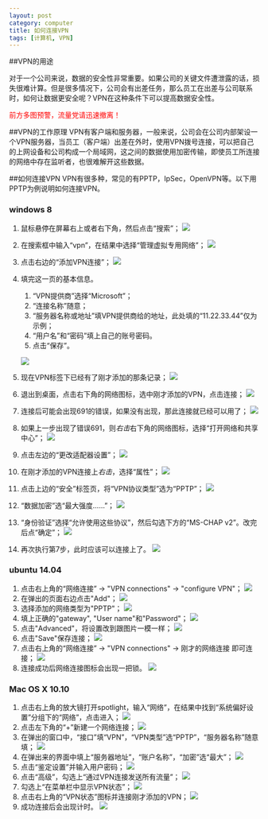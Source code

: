 ```yaml
---
layout: post
category: computer
title: 如何连接VPN
tags: [计算机, VPN]
---
```

##VPN的用途

对于一个公司来说，数据的安全性非常重要。如果公司的关键文件遭泄露的话，损失很难计算。但是很多情况下，公司会有出差任务，那么员工在出差与公司联系时，如何让数据更安全呢？VPN在这种条件下可以提高数据安全性。

<font color="red">前方多图预警，流量党请迅速撤离！</font>

<!--more-->  

##VPN的工作原理
VPN有客户端和服务器，一般来说，公司会在公司内部架设一个VPN服务器，当员工（客户端）出差在外时，使用VPN拨号连接，可以把自己的上网设备和公司构成一个局域网，这之间的数据使用加密传输，即使员工所连接的网络中存在监听者，也很难解开这些数据。

##如何连接VPN
VPN有很多种，常见的有PPTP，IpSec，OpenVPN等。以下用PPTP为例说明如何连接VPN。

### windows 8
1. 鼠标悬停在屏幕右上或者右下角，然后点击“搜索”；
	![]({{site.images_path}}/vpn/windows/01.jpg)
2. 在搜索框中输入“vpn”，在结果中选择“管理虚拟专用网络”；
 	![]({{site.images_path}}/vpn/windows/02.jpg)
3. 点击右边的“添加VPN连接”；
	![]({{site.images_path}}/vpn/windows/03.jpg)
4. 填完这一页的基本信息。
	1. “VPN提供商”选择“Microsoft”；
	2. “连接名称”随意；
	3. “服务器名称或地址”填VPN提供商给的地址，此处填的“11.22.33.44”仅为示例；
	4. “用户名”和“密码”填上自己的账号密码。
	5. 点击“保存”。
	
	![]({{site.images_path}}/vpn/windows/04.jpg)
5. 现在VPN标签下已经有了刚才添加的那条记录；
	![]({{site.images_path}}/vpn/windows/05.jpg)
6. 退出到桌面，点击右下角的网络图标，选中刚才添加的VPN，点击连接；
	![]({{site.images_path}}/vpn/windows/06.jpg)
7. 连接后可能会出现691的错误，如果没有出现，那此连接就已经可以用了；
	![]({{site.images_path}}/vpn/windows/07.jpg)
8. 如果上一步出现了错误691，则*右击*右下角的网络图标，选择“打开网络和共享中心”；
	![]({{site.images_path}}/vpn/windows/08.jpg)
9. 点击左边的“更改适配器设置”；
	![]({{site.images_path}}/vpn/windows/09.jpg)
10. 在刚才添加的VPN连接上*右击*，选择“属性”；
 	![]({{site.images_path}}/vpn/windows/10.jpg)
11. 点击上边的“安全”标签页，将“VPN协议类型”选为“PPTP”；
	![]({{site.images_path}}/vpn/windows/11.jpg)
12. “数据加密”选“最大强度……”；
	![]({{site.images_path}}/vpn/windows/12.jpg)
13. “身份验证”选择“允许使用这些协议”，然后勾选下方的“MS-CHAP v2”。改完后点“确定”；
	![]({{site.images_path}}/vpn/windows/13.jpg)
14. 再次执行第7步，此时应该可以连接上了。
	![]({{site.images_path}}/vpn/windows/14.jpg)

### ubuntu 14.04
1. 点击右上角的“网络连接” -> "VPN connections" -> "configure VPN"；
	![]({{site.images_path}}/vpn/linux/01.jpg)
2. 在弹出的页面右边点击"Add"；
	![]({{site.images_path}}/vpn/linux/02.jpg)
3. 选择添加的网络类型为"PPTP"；
	![]({{site.images_path}}/vpn/linux/03.jpg)
4. 填上正确的"gateway", "User name"和"Password"；
	![]({{site.images_path}}/vpn/linux/04.jpg)
5. 点击"Advanced"，将设置改到跟图片一模一样；
	![]({{site.images_path}}/vpn/linux/05.jpg)
6. 点击"Save"保存连接；
	![]({{site.images_path}}/vpn/linux/06.jpg)
7. 点击右上角的“网络连接” -> "VPN connections" -> 刚才的网络连接 即可连接；
	![]({{site.images_path}}/vpn/linux/07.jpg)
8. 连接成功后网络连接图标会出现一把锁。
	![]({{site.images_path}}/vpn/linux/08.jpg)

### Mac OS X 10.10
1. 点击右上角的放大镜打开spotlight，输入“网络”，在结果中找到“系统偏好设置”分组下的“网络”，点击进入；
	![]({{site.images_path}}/vpn/mac/01.jpg)
2. 点击左下角的“+”新建一个网络连接；
	![]({{site.images_path}}/vpn/mac/02.jpg)
3. 在弹出的窗口中，“接口”填“VPN”，“VPN类型”选“PPTP”，“服务器名称”随意填；
	![]({{site.images_path}}/vpn/mac/03.jpg)
4. 在弹出来的界面中填上“服务器地址”，“账户名称”，“加密”选“最大”；
	![]({{site.images_path}}/vpn/mac/04.jpg)
5. 点击“鉴定设置”并输入用户密码；
	![]({{site.images_path}}/vpn/mac/05.jpg)
6. 点击“高级”，勾选上“通过VPN连接发送所有流量”；
	![]({{site.images_path}}/vpn/mac/06.jpg)
7. 勾选上“在菜单栏中显示VPN状态”；
	![]({{site.images_path}}/vpn/mac/07.jpg)
8. 点击右上角的“VPN状态”图标并连接刚才添加的VPN；
	![]({{site.images_path}}/vpn/mac/08.jpg)
9. 成功连接后会出现计时。
	![]({{site.images_path}}/vpn/mac/09.jpg)